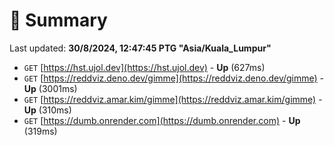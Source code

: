 # 📖 Summary
Last updated: **30/8/2024, 12:47:45 PTG "Asia/Kuala_Lumpur"**

- `GET` [https://hst.ujol.dev](https://hst.ujol.dev) - **Up** (627ms)
- `GET` [https://reddviz.deno.dev/gimme](https://reddviz.deno.dev/gimme) - **Up** (3001ms)
- `GET` [https://reddviz.amar.kim/gimme](https://reddviz.amar.kim/gimme) - **Up** (310ms)
- `GET` [https://dumb.onrender.com](https://dumb.onrender.com) - **Up** (319ms)
